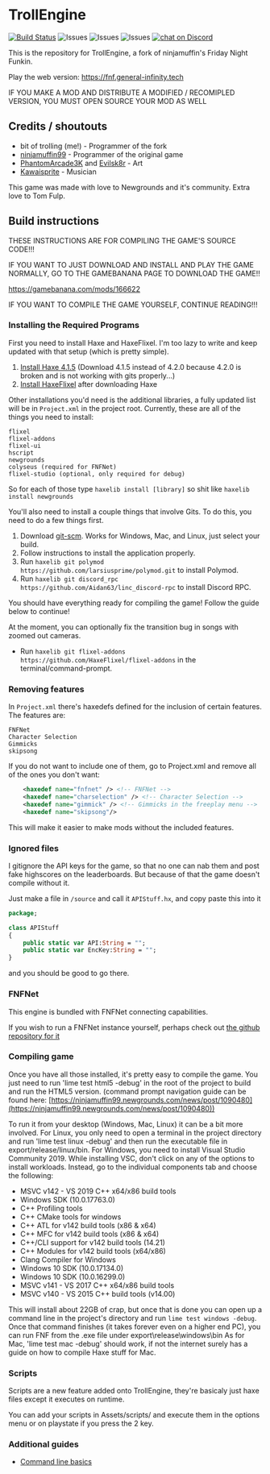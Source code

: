 # TrollEngine
[![Build Status](https://img.shields.io/endpoint.svg?url=https%3A%2F%2Factions-badge.atrox.dev%2Fgeneral-infinity%2Ftrollengine%2Fbadge%3Fref%3Dmaster&style=flat)](https://actions-badge.atrox.dev/general-infinity/trollengine/goto?ref=master) ![Issues](https://img.shields.io/github/issues/general-infinity/trollengine) ![Issues](https://img.shields.io/github/forks/General-Infinity/TrollEngine) ![Issues](https://img.shields.io/github/stars/General-Infinity/TrollEngine)     <a href="https://discord.gg/5mbz9jjMrf">
        <img src="https://img.shields.io/discord/841019709255974953?logo=discord"
            alt="chat on Discord"></a>

This is the repository for TrollEngine, a fork of ninjamuffin's Friday Night Funkin.

Play the web version: https://fnf.general-infinity.tech

IF YOU MAKE A MOD AND DISTRIBUTE A MODIFIED / RECOMIPLED VERSION, YOU MUST OPEN SOURCE YOUR MOD AS WELL

## Credits / shoutouts
- bit of trolling (me!) - Programmer of the fork
- [ninjamuffin99](https://twitter.com/ninja_muffin99) - Programmer of the original game
- [PhantomArcade3K](https://twitter.com/phantomarcade3k) and [Evilsk8r](https://twitter.com/evilsk8r) - Art
- [Kawaisprite](https://twitter.com/kawaisprite) - Musician

This game was made with love to Newgrounds and it's community. Extra love to Tom Fulp.

## Build instructions

THESE INSTRUCTIONS ARE FOR COMPILING THE GAME'S SOURCE CODE!!!

IF YOU WANT TO JUST DOWNLOAD AND INSTALL AND PLAY THE GAME NORMALLY, GO TO THE GAMEBANANA PAGE TO DOWNLOAD THE GAME!!

https://gamebanana.com/mods/166622

IF YOU WANT TO COMPILE THE GAME YOURSELF, CONTINUE READING!!!

### Installing the Required Programs

First you need to install Haxe and HaxeFlixel. I'm too lazy to write and keep updated with that setup (which is pretty simple). 
1. [Install Haxe 4.1.5](https://haxe.org/download/version/4.1.5/) (Download 4.1.5 instead of 4.2.0 because 4.2.0 is broken and is not working with gits properly...)
2. [Install HaxeFlixel](https://haxeflixel.com/documentation/install-haxeflixel/) after downloading Haxe

Other installations you'd need is the additional libraries, a fully updated list will be in `Project.xml` in the project root. Currently, these are all of the things you need to install:
```
flixel
flixel-addons
flixel-ui
hscript
newgrounds
colyseus (required for FNFNet)
flixel-studio (optional, only required for debug)
```
So for each of those type `haxelib install [library]` so shit like `haxelib install newgrounds`

You'll also need to install a couple things that involve Gits. To do this, you need to do a few things first.
1. Download [git-scm](https://git-scm.com/downloads). Works for Windows, Mac, and Linux, just select your build.
2. Follow instructions to install the application properly.
3. Run `haxelib git polymod https://github.com/larsiusprime/polymod.git` to install Polymod.
4. Run `haxelib git discord_rpc https://github.com/Aidan63/linc_discord-rpc` to install Discord RPC.

You should have everything ready for compiling the game! Follow the guide below to continue!

At the moment, you can optionally fix the transition bug in songs with zoomed out cameras.
- Run `haxelib git flixel-addons https://github.com/HaxeFlixel/flixel-addons` in the terminal/command-prompt.
### Removing features
In ``Project.xml`` there's haxedefs defined for the inclusion of certain features.
The features are:
```
FNFNet
Character Selection
Gimmicks
skipsong
```
If you do not want to include one of them, go to Project.xml and remove all of the ones you don't want:
```xml
	<haxedef name="fnfnet" /> <!-- FNFNet -->
	<haxedef name="charselection" /> <!-- Character Selection -->
	<haxedef name="gimmick" /> <!-- Gimmicks in the freeplay menu -->
	<haxedef name="skipsong"/>
```
This will make it easier to make mods without the included features.
### Ignored files

I gitignore the API keys for the game, so that no one can nab them and post fake highscores on the leaderboards. But because of that the game
doesn't compile without it.

Just make a file in `/source` and call it `APIStuff.hx`, and copy paste this into it

```haxe
package;

class APIStuff
{
	public static var API:String = "";
	public static var EncKey:String = "";
}

```

and you should be good to go there.
### FNFNet
This engine is bundled with FNFNet connecting capabilities.

If you wish to run a FNFNet instance yourself, perhaps check out [the github repository for it](https://github.com/general-infinity/fnfnet)
### Compiling game

Once you have all those installed, it's pretty easy to compile the game. You just need to run 'lime test html5 -debug' in the root of the project to build and run the HTML5 version. (command prompt navigation guide can be found here: [https://ninjamuffin99.newgrounds.com/news/post/1090480](https://ninjamuffin99.newgrounds.com/news/post/1090480))

To run it from your desktop (Windows, Mac, Linux) it can be a bit more involved. For Linux, you only need to open a terminal in the project directory and run 'lime test linux -debug' and then run the executable file in export/release/linux/bin. For Windows, you need to install Visual Studio Community 2019. While installing VSC, don't click on any of the options to install workloads. Instead, go to the individual components tab and choose the following:
* MSVC v142 - VS 2019 C++ x64/x86 build tools
* Windows SDK (10.0.17763.0)
* C++ Profiling tools
* C++ CMake tools for windows
* C++ ATL for v142 build tools (x86 & x64)
* C++ MFC for v142 build tools (x86 & x64)
* C++/CLI support for v142 build tools (14.21)
* C++ Modules for v142 build tools (x64/x86)
* Clang Compiler for Windows
* Windows 10 SDK (10.0.17134.0)
* Windows 10 SDK (10.0.16299.0)
* MSVC v141 - VS 2017 C++ x64/x86 build tools
* MSVC v140 - VS 2015 C++ build tools (v14.00)

This will install about 22GB of crap, but once that is done you can open up a command line in the project's directory and run `lime test windows -debug`. Once that command finishes (it takes forever even on a higher end PC), you can run FNF from the .exe file under export\release\windows\bin
As for Mac, 'lime test mac -debug' should work, if not the internet surely has a guide on how to compile Haxe stuff for Mac.
### Scripts
Scripts are a new feature added onto TrollEngine, they're basicaly just haxe files except it executes on runtime.

You can add your scripts in Assets/scripts/ and execute them in the options menu or on playstate if you press the 2 key.
### Additional guides

- [Command line basics](https://ninjamuffin99.newgrounds.com/news/post/1090480)
